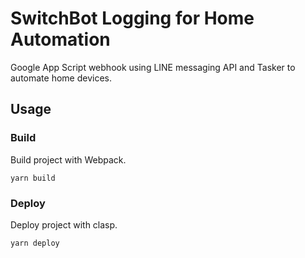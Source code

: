 # SwitchBot Logging for Home Automation

Google App Script webhook using LINE messaging API and Tasker to automate home devices.

## Usage

### Build
Build project with Webpack.

```
yarn build
```

### Deploy
Deploy project with clasp.

```
yarn deploy
```
